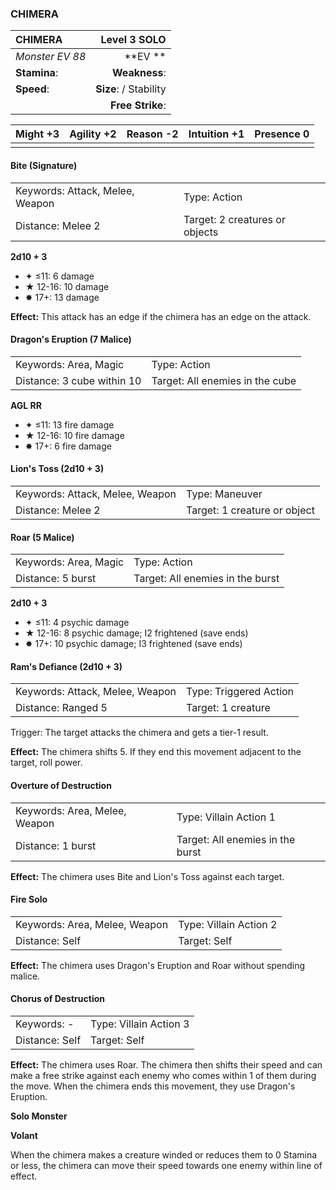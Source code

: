 ### CHIMERA

| CHIMERA         |       **Level 3 SOLO** |
| :-------------- | ---------------------: |
| *Monster EV 88* |            \*\*EV \*\* |
| **Stamina**:    |          **Weakness**: |
| **Speed**:      | **Size**:  / Stability |
|                 |       **Free Strike**: |

| **Might** +3 | **Agility** +2 | **Reason** -2 | **Intuition** +1 | **Presence** 0 |
| ------------ | -------------- | ------------- | ---------------- | -------------- |
|              |                |               |                  |                |

#### Bite (Signature)

|                                 |                                |
| :------------------------------ | :----------------------------- |
| Keywords: Attack, Melee, Weapon | Type: Action                   |
| Distance: Melee 2               | Target: 2 creatures or objects |

**2d10 + 3**

- ✦ ≤11: 6 damage
- ★ 12-16: 10 damage
- ✸ 17+: 13 damage

**Effect:** This attack has an edge if the chimera has an edge on the attack.

#### Dragon's Eruption (7 Malice)

|                            |                                 |
| :------------------------- | :------------------------------ |
| Keywords: Area, Magic      | Type: Action                    |
| Distance: 3 cube within 10 | Target: All enemies in the cube |

**AGL RR**

- ✦ ≤11: 13 fire damage
- ★ 12-16: 10 fire damage
- ✸ 17+: 6 fire damage

#### Lion's Toss (2d10 + 3)

|                                 |                              |
| :------------------------------ | :--------------------------- |
| Keywords: Attack, Melee, Weapon | Type: Maneuver               |
| Distance: Melee 2               | Target: 1 creature or object |

#### Roar (5 Malice)

|                       |                                  |
| :-------------------- | :------------------------------- |
| Keywords: Area, Magic | Type: Action                     |
| Distance: 5 burst     | Target: All enemies in the burst |

**2d10 + 3**

- ✦ ≤11: 4 psychic damage
- ★ 12-16: 8 psychic damage; I2 frightened (save ends)
- ✸ 17+: 10 psychic damage; I3 frightened (save ends)

#### Ram's Defiance (2d10 + 3)

|                                 |                        |
| :------------------------------ | :--------------------- |
| Keywords: Attack, Melee, Weapon | Type: Triggered Action |
| Distance: Ranged 5              | Target: 1 creature     |

Trigger: The target attacks the chimera and gets a tier-1 result.

**Effect:** The chimera shifts 5. If they end this movement adjacent to the target, roll power.

#### Overture of Destruction

|                               |                                  |
| :---------------------------- | :------------------------------- |
| Keywords: Area, Melee, Weapon | Type: Villain Action 1           |
| Distance: 1 burst             | Target: All enemies in the burst |

**Effect:** The chimera uses Bite and Lion's Toss against each target.

#### Fire Solo

|                               |                        |
| :---------------------------- | :--------------------- |
| Keywords: Area, Melee, Weapon | Type: Villain Action 2 |
| Distance: Self                | Target: Self           |

**Effect:** The chimera uses Dragon's Eruption and Roar without spending malice.

#### Chorus of Destruction

|                |                        |
| :------------- | :--------------------- |
| Keywords: -    | Type: Villain Action 3 |
| Distance: Self | Target: Self           |

**Effect:** The chimera uses Roar. The chimera then shifts their speed and can make a free strike against each enemy who comes within 1 of them during the move. When the chimera ends this movement, they use Dragon's Eruption.

**Solo Monster**

**Volant**

When the chimera makes a creature winded or reduces them to 0 Stamina or less, the chimera can move their speed towards one enemy within line of effect.
